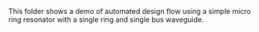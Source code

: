 This folder shows a demo of automated design flow using a simple micro ring resonator with a single ring and single bus waveguide.

